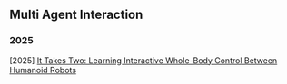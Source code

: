 ## Multi Agent Interaction

### 2025

[2025] [It Takes Two: Learning Interactive Whole-Body Control Between Humanoid Robots](https://arxiv.org/abs/2510.10206)